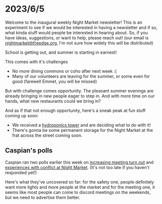 # 2023/6/5

Welcome to the inaugural weekly Night Market newsletter! This is an experiment to see if we would be interested in having a newsletter and if so, what kinda stuff would people be interested in hearing about. So, if you have ideas, suggestions, or want to help, please reach out! (our email is nightmarket@freedge.org, I'm not sure how widely this will be distributed)

School is getting out, and summer is starting in earnest!

This comes with it's challenges
- No more dining commons or coho after next week :(
- Many of our volunteers are leaving for the summer, or some even for good (farewell Emmet, you will be missed)

But with challenge comes opportunity. The pleasant summer evenings are already bringing in new people eager to step in. And with more time on our hands, what new restaurants could we bring in?

And as if that not enough opportunity, here's a sneak peak at fun stuff coming up soon:
- We received a <a href="https://discord.com/channels/1036777702302158908/1045551946704113735/1115037311420354621">hydroponics tower</a> and are deciding what to do with it!
- There's gonna be some permanent storage for the Night Market at the frat across the street coming soon.

## Caspian's polls

Caspian ran two polls earlier this week on <a href="https://docs.google.com/forms/d/e/1FAIpQLSe3B0BY5TUe8Irv3mS8kuw8gru83JGThKAnQYUvkNYJzDaUBQ/viewform">increasing meeting turn out</a> and <a href="https://docs.google.com/forms/d/e/1FAIpQLSetYK1hTqYiENvVQhK6uUcli8UUT58FZIMPkrZn3nvPrNMDQA/viewform">experiences with conflict at Night Market</a>. (It's not too late if you haven't responded yet!)

Here's what they've uncovered so far: for the safety one, people definitely want more lights and more people at the market and for the meeting one, it seems like most people can come to discord meetings on the weekends, but we need to advertise them better.
